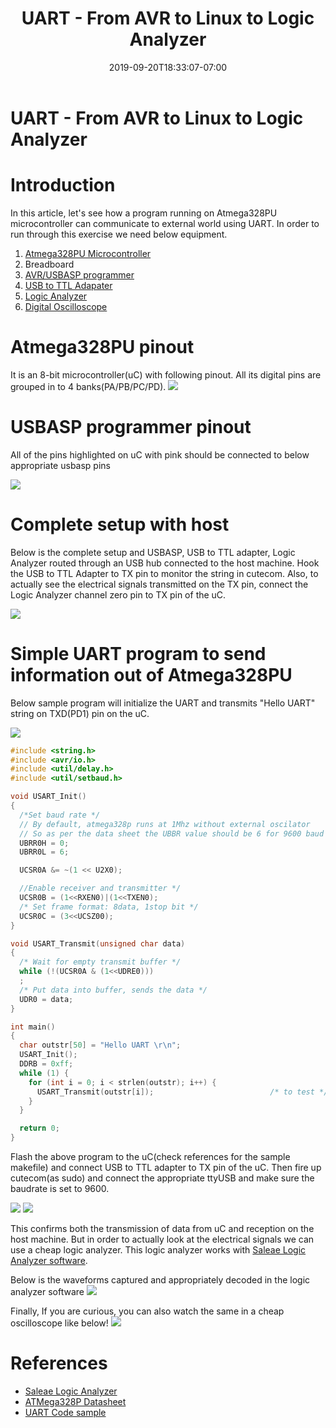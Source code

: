 ﻿---
title: "UART - From AVR to Linux to Logic Analyzer"
date: 2019-09-20T18:33:07-07:00
toc: true
---

# UART - From AVR to Linux to Logic Analyzer

# Introduction

In this article, let's see how a program running on Atmega328PU microcontroller
can communicate to external world using UART. In order to run through this
exercise we need below equipment.

1. [Atmega328PU Microcontroller](https://www.aliexpress.com/item/32973635527.html?spm=a2g0s.9042311.0.0.27424c4dOZJfJV)
2. Breadboard
3. [AVR/USBASP programmer](https://www.aliexpress.com/item/32651814443.html?spm=a2g0s.9042311.0.0.27424c4dOZJfJV)
4. [USB to TTL Adapater](https://www.amazon.com/gp/product/B00QT7LQ88/ref=ppx_yo_dt_b_asin_title_o02_s00?ie=UTF8&psc=1)
4. [Logic Analyzer](https://www.aliexpress.com/item/33062091072.html?spm=a2g0s.9042311.0.0.27424c4dHus6xH)
5. [Digital Oscilloscope](https://www.aliexpress.com/item/33024255264.html?spm=a2g0s.9042311.0.0.65aa4c4dDiDkXx)

# Atmega328PU pinout

It is an 8-bit microcontroller(uC) with following pinout. All its digital pins
are grouped in to 4 banks(PA/PB/PC/PD).
 ![](Atmega328PUPinout.png)

# USBASP programmer pinout
All of the pins highlighted on uC with pink should be connected to below
appropriate usbasp pins

![](usbasp_pinout.png)


# Complete setup with host
Below is the complete setup and USBASP, USB to TTL adapter, Logic Analyzer
routed through an USB hub connected to the host machine. Hook the USB to TTL
Adapter to TX pin to monitor the string in cutecom. Also, to actually see the
electrical signals transmitted on the TX pin, connect the Logic Analyzer channel
zero pin to TX pin of the uC.

 ![](setup.png)

# Simple UART program to send information out of Atmega328PU

Below sample program will initialize the UART and transmits "Hello UART" string
on TXD(PD1) pin on the uC.

 ![](UART_Registers.png)


```c
#include <string.h>
#include <avr/io.h>
#include <util/delay.h>
#include <util/setbaud.h>

void USART_Init()
{
  /*Set baud rate */
  // By default, atmega328p runs at 1Mhz without external oscilator
  // So as per the data sheet the UBBR value should be 6 for 9600 baud rate
  UBRR0H = 0;
  UBRR0L = 6;

  UCSR0A &= ~(1 << U2X0);

  //Enable receiver and transmitter */
  UCSR0B = (1<<RXEN0)|(1<<TXEN0);
  /* Set frame format: 8data, 1stop bit */
  UCSR0C = (3<<UCSZ00);
}

void USART_Transmit(unsigned char data)
{
  /* Wait for empty transmit buffer */
  while (!(UCSR0A & (1<<UDRE0)))
  ;
  /* Put data into buffer, sends the data */
  UDR0 = data;
}

int main()
{
  char outstr[50] = "Hello UART \r\n";
  USART_Init();
  DDRB = 0xff;
  while (1) {
    for (int i = 0; i < strlen(outstr); i++) {
      USART_Transmit(outstr[i]);                          /* to test */
    }
  }

  return 0;
}

```

Flash the above program to the uC(check references for the sample makefile) and
connect USB to TTL adapter to TX pin of the uC. Then fire up cutecom(as sudo)
and connect the appropriate ttyUSB and make sure the baudrate is set to 9600.

 ![](USB_to_TTL_Adapater.png)
 ![](UART_in_cutecom.png)

This confirms both the transmission of data from uC and reception on the host
machine. But in order to actually look at the electrical signals we can use a
cheap logic analyzer. This logic analyzer works with [Saleae Logic Analyzer
software](https://www.saleae.com/downloads/).

Below is the waveforms captured and appropriately decoded in the logic analyzer
 software
 ![](UART_in_saleae_logic.png)

Finally, If you are curious, you can also watch the same in a cheap oscilloscope
 like below! ![](Final.png)
# References

- [Saleae Logic Analyzer](https://www.saleae.com/downloads/)
- [ATMega328P Datasheet](https://www.sparkfun.com/datasheets/Components/SMD/ATMega328.pdf)
- [UART Code sample](https://github.com/vineelkovvuri/AVR-Programming/tree/master/mycode/serialIO)
